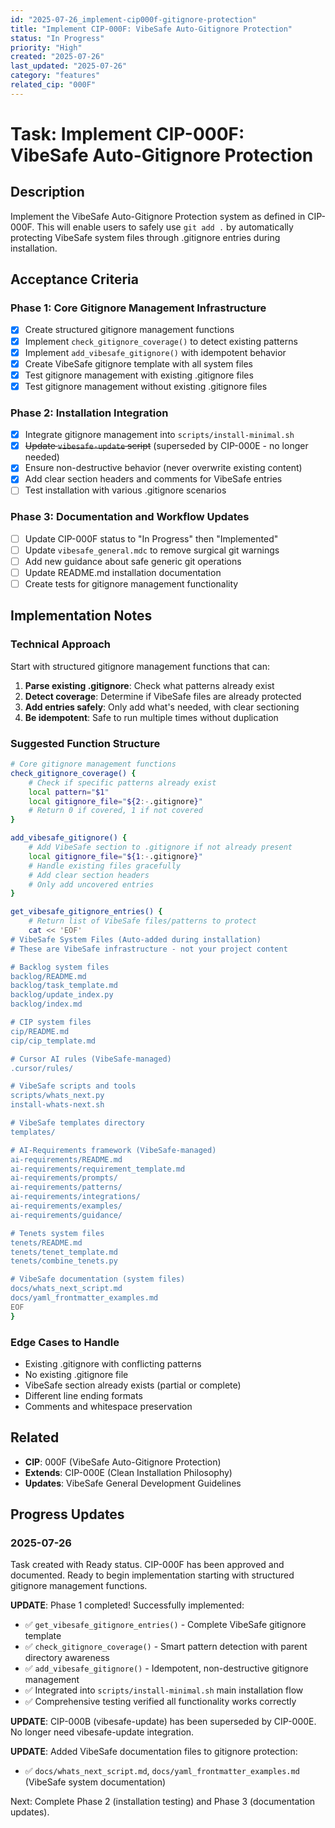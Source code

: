 ```yaml
---
id: "2025-07-26_implement-cip000f-gitignore-protection"
title: "Implement CIP-000F: VibeSafe Auto-Gitignore Protection"
status: "In Progress"
priority: "High"
created: "2025-07-26"
last_updated: "2025-07-26"
category: "features"
related_cip: "000F"
---
```


# Task: Implement CIP-000F: VibeSafe Auto-Gitignore Protection

## Description

Implement the VibeSafe Auto-Gitignore Protection system as defined in CIP-000F. This will enable users to safely use `git add .` by automatically protecting VibeSafe system files through .gitignore entries during installation.

## Acceptance Criteria

### Phase 1: Core Gitignore Management Infrastructure
- [x] Create structured gitignore management functions
- [x] Implement `check_gitignore_coverage()` to detect existing patterns
- [x] Implement `add_vibesafe_gitignore()` with idempotent behavior  
- [x] Create VibeSafe gitignore template with all system files
- [x] Test gitignore management with existing .gitignore files
- [x] Test gitignore management without existing .gitignore files

### Phase 2: Installation Integration
- [x] Integrate gitignore management into `scripts/install-minimal.sh`
- [x] ~~Update `vibesafe-update` script~~ (superseded by CIP-000E - no longer needed)
- [x] Ensure non-destructive behavior (never overwrite existing content)
- [x] Add clear section headers and comments for VibeSafe entries
- [ ] Test installation with various .gitignore scenarios

### Phase 3: Documentation and Workflow Updates
- [ ] Update CIP-000F status to "In Progress" then "Implemented"
- [ ] Update `vibesafe_general.mdc` to remove surgical git warnings
- [ ] Add new guidance about safe generic git operations
- [ ] Update README.md installation documentation
- [ ] Create tests for gitignore management functionality

## Implementation Notes

### Technical Approach
Start with structured gitignore management functions that can:

1. **Parse existing .gitignore**: Check what patterns already exist
2. **Detect coverage**: Determine if VibeSafe files are already protected
3. **Add entries safely**: Only add what's needed, with clear sectioning
4. **Be idempotent**: Safe to run multiple times without duplication

### Suggested Function Structure
```bash
# Core gitignore management functions
check_gitignore_coverage() {
    # Check if specific patterns already exist
    local pattern="$1"
    local gitignore_file="${2:-.gitignore}"
    # Return 0 if covered, 1 if not covered
}

add_vibesafe_gitignore() {
    # Add VibeSafe section to .gitignore if not already present
    local gitignore_file="${1:-.gitignore}"
    # Handle existing files gracefully
    # Add clear section headers
    # Only add uncovered entries
}

get_vibesafe_gitignore_entries() {
    # Return list of VibeSafe files/patterns to protect
    cat << 'EOF'
# VibeSafe System Files (Auto-added during installation)
# These are VibeSafe infrastructure - not your project content

# Backlog system files
backlog/README.md
backlog/task_template.md
backlog/update_index.py
backlog/index.md

# CIP system files  
cip/README.md
cip/cip_template.md

# Cursor AI rules (VibeSafe-managed)
.cursor/rules/

# VibeSafe scripts and tools
scripts/whats_next.py
install-whats-next.sh

# VibeSafe templates directory
templates/

# AI-Requirements framework (VibeSafe-managed)
ai-requirements/README.md
ai-requirements/requirement_template.md
ai-requirements/prompts/
ai-requirements/patterns/
ai-requirements/integrations/
ai-requirements/examples/
ai-requirements/guidance/

# Tenets system files
tenets/README.md
tenets/tenet_template.md
tenets/combine_tenets.py

# VibeSafe documentation (system files)
docs/whats_next_script.md
docs/yaml_frontmatter_examples.md
EOF
}
```

### Edge Cases to Handle
- Existing .gitignore with conflicting patterns
- No existing .gitignore file
- VibeSafe section already exists (partial or complete)
- Different line ending formats
- Comments and whitespace preservation

## Related

- **CIP**: 000F (VibeSafe Auto-Gitignore Protection)
- **Extends**: CIP-000E (Clean Installation Philosophy)
- **Updates**: VibeSafe General Development Guidelines

## Progress Updates

### 2025-07-26
Task created with Ready status. CIP-000F has been approved and documented. Ready to begin implementation starting with structured gitignore management functions.

**UPDATE**: Phase 1 completed! Successfully implemented:
- ✅ `get_vibesafe_gitignore_entries()` - Complete VibeSafe gitignore template
- ✅ `check_gitignore_coverage()` - Smart pattern detection with parent directory awareness
- ✅ `add_vibesafe_gitignore()` - Idempotent, non-destructive gitignore management
- ✅ Integrated into `scripts/install-minimal.sh` main installation flow
- ✅ Comprehensive testing verified all functionality works correctly

**UPDATE**: CIP-000B (vibesafe-update) has been superseded by CIP-000E. No longer need vibesafe-update integration.

**UPDATE**: Added VibeSafe documentation files to gitignore protection:
- ✅ `docs/whats_next_script.md`, `docs/yaml_frontmatter_examples.md` (VibeSafe system documentation)

Next: Complete Phase 2 (installation testing) and Phase 3 (documentation updates). 
